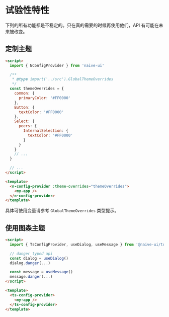 <!--anchor:on-->

# 试验性特性

<n-alert type="warning" title="注意">
  下列的所有功能都是<n-text strong>不稳定</n-text>的。只在真的需要的时候再使用他们，API 有可能在未来被改变。
</n-alert>

## 定制主题

```html
<script>
  import { NConfigProvider } from 'naive-ui'

  /**
   * @type import('../src').GlobalThemeOverrides
   */
  const themeOverrides = {
    common: {
      primaryColor: '#FF0000'
    },
    Button: {
      textColor: '#FF0000'
    },
    Select: {
      peers: {
        InternalSelection: {
          textColor: '#FF0000'
        }
      }
    }
    // ...
  }

  // ...
</script>

<template>
  <n-config-provider :theme-overrides="themeOverrides">
    <my-app />
  </n-config-provider>
</template>
```

具体可使用变量请参考 `GlobalThemeOverrides` 类型提示。

## 使用图森主题

```html
<script>
  import { TsConfigProvider, useDialog, useMessage } from '@naive-ui/tusimple-theme'

  // danger typed api
  const dialog = useDialog()
  dialog.danger(...)

  const message = useMessage()
  message.danger(...)
</script>

<template>
  <ts-config-provider>
    <my-app />
  </ts-config-provider>
</template>
```

